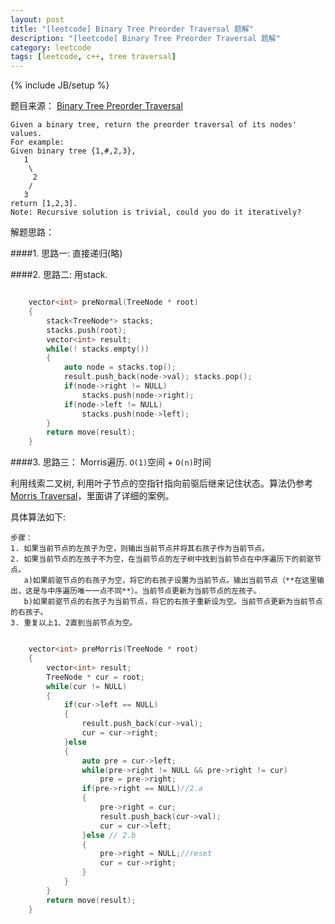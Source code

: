 ```yaml
---
layout: post
title: "[leetcode] Binary Tree Preorder Traversal 题解"
description: "[leetcode] Binary Tree Preorder Traversal 题解"
category: leetcode 
tags: [leetcode, c++, tree traversal]
---
```

{% include JB/setup %}


题目来源： [Binary Tree Preorder Traversal](https://oj.leetcode.com/problems/binary-tree-preorder-traversal/)

>
	Given a binary tree, return the preorder traversal of its nodes' values.
	For example:
	Given binary tree {1,#,2,3},
	   1
	    \
	     2
	    /
	   3
	return [1,2,3].
	Note: Recursive solution is trivial, could you do it iteratively?

解题思路：


####1. 思路一: 直接递归(略)

####2. 思路二: 用stack.

```cpp

    vector<int> preNormal(TreeNode * root)
    {
        stack<TreeNode*> stacks;
        stacks.push(root);
        vector<int> result;
        while(! stacks.empty())
        {
            auto node = stacks.top();
            result.push_back(node->val); stacks.pop();
            if(node->right != NULL)
                stacks.push(node->right);
            if(node->left != NULL)
                stacks.push(node->left);
        }
        return move(result);
    }
```

####3. 思路三： Morris遍历. `O(1)`空间 + `O(n)`时间

利用线索二叉树, 利用叶子节点的空指针指向前驱后继来记住状态。算法仍参考[Morris Traversal](http://www.cnblogs.com/AnnieKim/archive/2013/06/15/MorrisTraversal.html)，里面讲了详细的案例。


具体算法如下:

 
    步骤：
    1. 如果当前节点的左孩子为空，则输出当前节点并将其右孩子作为当前节点。
    2. 如果当前节点的左孩子不为空，在当前节点的左子树中找到当前节点在中序遍历下的前驱节点。
       a)如果前驱节点的右孩子为空，将它的右孩子设置为当前节点。输出当前节点（**在这里输出，这是与中序遍历唯一一点不同**）。当前节点更新为当前节点的左孩子。
       b)如果前驱节点的右孩子为当前节点，将它的右孩子重新设为空。当前节点更新为当前节点的右孩子。
    3. 重复以上1、2直到当前节点为空。

```cpp

    vector<int> preMorris(TreeNode * root)
    {
        vector<int> result;
        TreeNode * cur = root;
        while(cur != NULL)
        {
            if(cur->left == NULL)
            {
                result.push_back(cur->val);
                cur = cur->right;
            }else
            {
                auto pre = cur->left;
                while(pre->right != NULL && pre->right != cur) 
                    pre = pre->right;
                if(pre->right == NULL)//2.a
                {
                    pre->right = cur;
                    result.push_back(cur->val);
                    cur = cur->left;
                }else // 2.b
                {
                    pre->right = NULL;//reset
                    cur = cur->right;
                }
            }
        }
        return move(result);
    }
```

